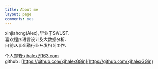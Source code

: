 ```yaml
---
title: About me
layout: page
comments: yes
---
```

  
xinjiahong(Alex), 毕业于SWUST.      
喜欢程序语言设计及大数据分析.      
目前从事金融行业开发相关工作.      

个人邮箱:xjhalex@163.com	     
github : [https://github.com/xjhalexGGin](https://github.com/xjhalexGGin)      